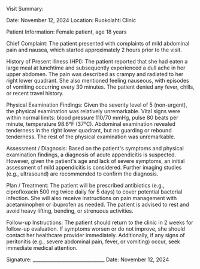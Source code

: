 Visit Summary:

Date: November 12, 2024
Location: Ruokolahti Clinic

Patient Information:
Female patient, age 18 years

Chief Complaint:
The patient presented with complaints of mild abdominal pain and nausea, which started approximately 2 hours prior to the visit.

History of Present Illness (HPI):
The patient reported that she had eaten a large meal at lunchtime and subsequently experienced a dull ache in her upper abdomen. The pain was described as crampy and radiated to her right lower quadrant. She also mentioned feeling nauseous, with episodes of vomiting occurring every 30 minutes. The patient denied any fever, chills, or recent travel history.

Physical Examination Findings:
Given the severity level of 5 (non-urgent), the physical examination was relatively unremarkable. Vital signs were within normal limits: blood pressure 110/70 mmHg, pulse 80 beats per minute, temperature 98.6°F (37°C). Abdominal examination revealed tenderness in the right lower quadrant, but no guarding or rebound tenderness. The rest of the physical examination was unremarkable.

Assessment / Diagnosis:
Based on the patient's symptoms and physical examination findings, a diagnosis of acute appendicitis is suspected. However, given the patient's age and lack of severe symptoms, an initial assessment of mild appendicitis is considered. Further imaging studies (e.g., ultrasound) are recommended to confirm the diagnosis.

Plan / Treatment:
The patient will be prescribed antibiotics (e.g., ciprofloxacin 500 mg twice daily for 5 days) to cover potential bacterial infection. She will also receive instructions on pain management with acetaminophen or ibuprofen as needed. The patient is advised to rest and avoid heavy lifting, bending, or strenuous activities.

Follow-up Instructions:
The patient should return to the clinic in 2 weeks for follow-up evaluation. If symptoms worsen or do not improve, she should contact her healthcare provider immediately. Additionally, if any signs of peritonitis (e.g., severe abdominal pain, fever, or vomiting) occur, seek immediate medical attention.

Signature: ______________________________
Date: November 12, 2024